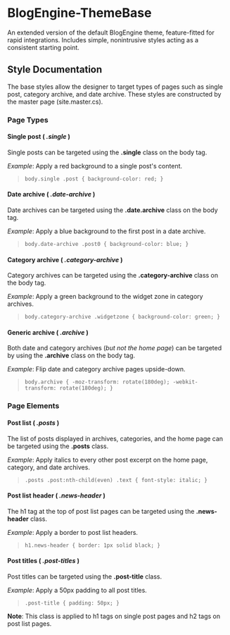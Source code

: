 BlogEngine-ThemeBase
====================

An extended version of the default BlogEngine theme, feature-fitted for rapid integrations. Includes simple, nonintrusive styles acting as a consistent starting point.

## Style Documentation ##
The base styles allow the designer to target types of pages such as single post, category archive, and date archive. These styles are constructed by the master page (site.master.cs).

### Page Types ###
#### Single post ( ***.single*** ) ####
Single posts can be targeted using the **.single** class on the body tag.

*Example*: Apply a red background to a single post's content.
> `body.single .post { background-color: red; }`

#### Date archive ( ***.date-archive*** ) ####
Date archives can be targeted using the **.date.archive** class on the body tag.

*Example*: Apply a blue background to the first post in a date archive.
> `body.date-archive .post0 { background-color: blue; }`

#### Category archive ( ***.category-archive*** ) ####
Category archives can be targeted using the **.category-archive** class on the body tag.

*Example*: Apply a green background to the widget zone in category archives.
> `body.category-archive .widgetzone { background-color: green; }`

#### Generic archive ( ***.archive*** ) ####
Both date and category archives (*but not the home page*) can be targeted by using the **.archive** class on the body tag.

*Example*: Flip date and category archive pages upside-down.
> `body.archive { -moz-transform: rotate(180deg); -webkit-transform: rotate(180deg); }`

### Page Elements ###
#### Post list ( ***.posts*** ) ####
The list of posts displayed in archives, categories, and the home page can be targeted using the **.posts** class.

*Example*: Apply italics to every other post excerpt on the home page, category, and date archives.
> `.posts .post:nth-child(even) .text { font-style: italic; }`

#### Post list header ( ***.news-header*** ) ####
The h1 tag at the top of post list pages can be targeted using the **.news-header** class.

*Example*: Apply a border to post list headers.
> `h1.news-header { border: 1px solid black; }`

#### Post titles ( ***.post-titles*** ) ####
Post titles can be targeted using the **.post-title** class.

*Example*: Apply a 50px padding to all post titles.
> `.post-title { padding: 50px; }`

**Note**: This class is applied to h1 tags on single post pages and h2 tags on post list pages.